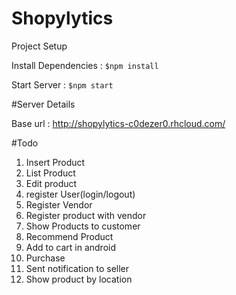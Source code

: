 # Shopylytics

Project Setup 

 Install Dependencies : `$npm install`

 Start Server : `$npm start`

#Server Details

Base url : http://shopylytics-c0dezer0.rhcloud.com/

#Todo

1. Insert Product
2. List Product
3. Edit product
4. register User(login/logout)
5. Register Vendor
6. Register product with vendor
7. Show Products to customer 
8. Recommend Product
9. Add to cart in android 
10. Purchase 
11. Sent notification to seller 
12. Show product by location 


